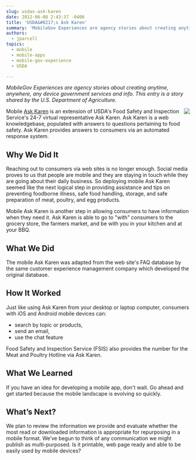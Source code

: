 ```yaml
---
slug: usdas-ask-karen
date: 2012-06-08 2:43:37 -0400
title: 'USDA&#8217;s Ask Karen'
summary: 'MobileGov Experiences are agency stories about creating anytime, anywhere, any device government services and info. This entry is a story shared by the U.S. Department of Agriculture.'
authors:
  - jparcell
topics:
  - mobile
  - mobile-apps
  - mobile-gov-experience
  - USDA

---
```


_MobileGov Experiences are agency stories about creating anytime, anywhere, any device government services and info. This entry is a story shared by the U.S. Department of Agriculture._

<img src="https://s3.amazonaws.com/digitalgov/_legacy-img/2013/12/AskKaren_Mobile.jpg" align="right">Mobile [Ask Karen](http://apps.usa.gov/ask-karen.shtml) is an extension of USDA's Food Safety and Inspection Service's 24-7 virtual representative Ask Karen. Ask Karen is a web knowledgebase, populated with answers to questions pertaining to food safety. Ask Karen provides answers to consumers via an automated response system.

## Why We Did It

Reaching out to consumers via web sites is no longer enough. Social media proves to us that people are mobile and they are staying in touch while they are going about their daily business. So deploying mobile Ask Karen seemed like the next logical step in providing assistance and tips on preventing foodborne illness, safe food handling, storage, and safe preparation of meat, poultry, and egg products.

Mobile Ask Karen is another step in allowing consumers to have information when they need it. Ask Karen is able to go to "with" consumers to the grocery store, the farmers market, and be with you in your kitchen and at your BBQ.

## What We Did

The mobile Ask Karen was adapted from the web site's FAQ database by the same customer experience management company which developed the original database.

## How It Worked

Just like using Ask Karen from your desktop or laptop computer, consumers with iOS and Android mobile devices can: 

  * search by topic or products,
  * send an email,
  * use the chat feature

Food Safety and Inspection Service (FSIS) also provides the number for the Meat and Poultry Hotline via Ask Karen.

## What We Learned

If you have an idea for developing a mobile app, don't wait. Go ahead and get started because the mobile landscape is evolving so quickly.

## What&#8217;s Next?

We plan to review the information we provide and evaluate whether the most read or downloaded information is appropriate for repurposing in a mobile format. We’ve begun to think of any communication we might publish as multi-purposed. Is it printable, web page ready and able to be easily used by mobile devices?
